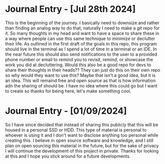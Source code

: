 # Journal Entry - [Jul 28th 2024]
This is the beginning of the journey. I basically need to downsize and rather than finding an analog way to do that, naturally I need to make a git repo for it. So many thoughts in my head and want to have a space to share these in a way where people can use this same technique to minimize or declutter their life.
As outlined in the first draft of the goals in this repo, this program should live in the terminal as I spend a lot of time in a terminal or an IDE.
In the near future this should also send notifications to the user to a provided phone number or email to remind you to revisit, remind, or showcase the work you did at decluttering.
Would this also be a good repo for devs to share their thoughts in their heads?? They can just do this on their own repo so why would they want to use this? Maybe that isn't a good idea, but it is an idea.
This will remaind free and open source as that is how information adn the sharing of should be. I have no idea where this could go but I want to create so thanks for being here, let's make something cool.

# Journal Entry - [01/09/2024]
So I have since decided that instead of sharing this publicly that this will be housed in a personal SSD or HDD. This type of material is personal to whoever is using it and I don't want to disclose anything too personal while creating this. 
I believe in open source software and knowledge, and I still plan on open sourcing this material in the future, but for the sake of privacy I will continue the development of this project in private.
Thanks for looking at this and I hope you stick around for a future developments.
